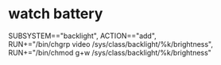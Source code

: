 # watch battery


SUBSYSTEM=="backlight", ACTION=="add", \
  RUN+="/bin/chgrp video /sys/class/backlight/%k/brightness", \
  RUN+="/bin/chmod g+w /sys/class/backlight/%k/brightness"
